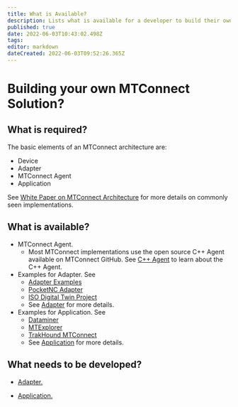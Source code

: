 ```yaml
---
title: What is Available?
description: Lists what is available for a developer to build their own MTConnect solution.
published: true
date: 2022-06-03T10:43:02.498Z
tags: 
editor: markdown
dateCreated: 2022-06-03T09:52:26.365Z
---
```


# Building your own MTConnect Solution?

## What is required?

The basic elements of an MTConnect architecture are:

- Device
- Adapter
- MTConnect Agent
- Application

See [White Paper on MTConnect Architecture](/Getting_Started_with_MTConnect_–_Architecture "wikilink") for more details on commonly seen implementations.


## What is available?

- MTConnect Agent.
  - Most MTConnect implementations use the open source C++ Agent available on MTConnect GitHub. See [C++ Agent](/C++_Agent "wikilink") to learn about the C++ Agent.
- Examples for Adapter. See
  - [Adapter Examples](https://github.com/mtconnect/adapter)
  - [PocketNC Adapter](https://github.com/mtconnect/PocketNC_adapter)
  - [ISO Digital Twin Project](https://github.com/mtconnect/iso_digital_twin_adapter)
  - See [Adapter](/MTConnect_Adapter "wikilink") for more details.
- Examples for Application. See
  - [Dataminer](https://github.com/mtconnect/dataminer)
  - [MTExplorer](https://github.com/mtconnect/mtexplorer)
  - [TrakHound MTConnect](https://github.com/TrakHound/MTConnect.NET)
  - See [Application](/Application "wikilink") for more details.

## What needs to be developed?

- [Adapter.](/MTConnect_Adapter "wikilink")

- [Application.](/Application "wikilink")